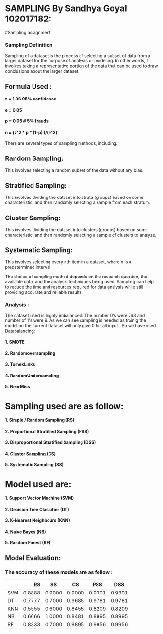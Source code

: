 # SAMPLING By Sandhya Goyal 102017182:

#Sampling assignment 

### Sampling Definition
Sampling of a dataset is the process of selecting a subset of data from a larger dataset for the purpose of analysis or modeling. In other words, it involves taking a representative portion of the data that can be used to draw conclusions about the larger dataset.



## Formula Used :
####  z = 1.96   95% confidence
####  e = 0.05
#### p = 0.05    # 5% frauds
#### n = (z^2 * p * (1-p) )/(e^2)

There are several types of sampling methods, including:

##  Random Sampling:
This involves selecting a random subset of the data without any bias.

##  Stratified Sampling: 
This involves dividing the dataset into strata (groups) based on some characteristic, and then randomly selecting a sample from each stratum.

## Cluster Sampling:
This involves dividing the dataset into clusters (groups) based on some characteristic, and then randomly selecting a sample of clusters to analyze.

##  Systematic Sampling:
This involves selecting every nth item in a dataset, where n is a predetermined interval.

The choice of sampling method depends on the research question, the available data, and the analysis techniques being used. Sampling can help to reduce the time and resources required for data analysis while still providing accurate and reliable results.

### Analysis :
The dataset used is highly imbalanced. The number 0's were 763 and number of 1's were 9. As we can see sampling is needed as trainig the model on the current Dataset will only give 0 for all input .
So we have used Databalancing:
#### 1. SMOTE 
#### 2. Randomoversampling
#### 3. TomekLinks
#### 4. RandomUndersampling
#### 5. NearMiss

# Sampling used are as follow:

#### 1. Simple / Random Sampling (RS)
#### 2. Proportional Stratified Sampling (PSS)
#### 3. Disproportional Stratified Sampling (DSS)
#### 4. Cluster Sampling (CS)
#### 5. Systematic Sampling (SS)


# Model used are:

#### 1. Support Vector Machine (SVM)
#### 2. Decision Tree Classifier (DT)
#### 3. K-Nearest Neighbours (KNN)
#### 4. Naive Bayes (NB)
#### 5. Random Forest (RF)

## Model Evaluation:

### The accuracy of these models are as follow :
|      |   RS    |     SS     |   CS     |     PSS    |     DSS    |
|------|-------: |------------|--------- |------------|----------- |
| SVM  |  0.8888 |    0.9000  |  0.9000  |    0.9301  |    0.9301  |
| DT   |  0.7777 |    0.7000  |  0.9685  |    0.9781  |    0.9781  |
| KNN  |  0.5555 |    0.6000  |  0.8455  |    0.8209  |    0.8209  |
| NB   |  0.6666 |    1.0000  |  0.8481  |    0.8995  |    0.8995  |
| RF   |  0.8333 |    0.7000  |  0.9895  |    0.9956  |    0.9956  |

